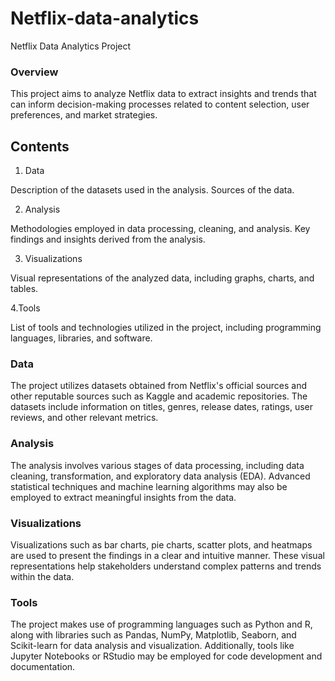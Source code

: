 # Netflix-data-analytics
Netflix Data Analytics Project
### Overview
This project aims to analyze Netflix data to extract insights and trends that can inform decision-making processes related to content selection, user preferences, and market strategies.

## Contents
1. Data

Description of the datasets used in the analysis.
Sources of the data.

2. Analysis

Methodologies employed in data processing, cleaning, and analysis.
Key findings and insights derived from the analysis.

3. Visualizations

Visual representations of the analyzed data, including graphs, charts, and tables.

4.Tools

List of tools and technologies utilized in the project, including programming languages, libraries, and software.

### Data
The project utilizes datasets obtained from Netflix's official sources and other reputable sources such as Kaggle and academic repositories. The datasets include information on titles, genres, release dates, ratings, user reviews, and other relevant metrics.

### Analysis
The analysis involves various stages of data processing, including data cleaning, transformation, and exploratory data analysis (EDA). Advanced statistical techniques and machine learning algorithms may also be employed to extract meaningful insights from the data.

### Visualizations
Visualizations such as bar charts, pie charts, scatter plots, and heatmaps are used to present the findings in a clear and intuitive manner. These visual representations help stakeholders understand complex patterns and trends within the data.

### Tools
The project makes use of programming languages such as Python and R, along with libraries such as Pandas, NumPy, Matplotlib, Seaborn, and Scikit-learn for data analysis and visualization. Additionally, tools like Jupyter Notebooks or RStudio may be employed for code development and documentation.
